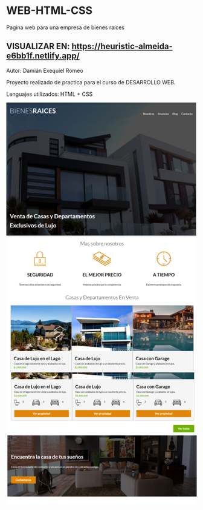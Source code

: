 # WEB-HTML-CSS
Pagina web para una empresa de bienes raíces 
## VISUALIZAR EN: https://heuristic-almeida-e6bb1f.netlify.app/

Autor: Damián Exequiel Romeo

Proyecto realizado de practica para el curso de DESARROLLO WEB.

Lenguajes utilizados: HTML + CSS

![alt text](https://github.com/damianeromeo/WEB-HTML-CSS/blob/732d67cf1f0c6fc914982a53706cd468600371dd/img/Captura%20de%20pantalla%202021-08-01%20000433.png)
![alt text](https://github.com/damianeromeo/WEB-HTML-CSS/blob/1f8981d9fb2ac2252596609b6389d8241d3469f3/img/Captura%20de%20pantalla%202021-08-01%20000450.png)
![alt text](https://github.com/damianeromeo/WEB-HTML-CSS/blob/1f8981d9fb2ac2252596609b6389d8241d3469f3/img/Captura%20de%20pantalla%202021-08-01%20000508.png)
